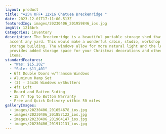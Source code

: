 ```yaml
---
layout: product
title: "♦️25% OFF♦️ 12x16 Chatuea Breckenridge "
date: 2023-12-01T17:11:00.513Z
featuredImg: images/20230406_201959846_ios.jpg
imgAlt: 1216brk
Categories: inventory
description: The Breckenridge is a beautiful portable storage shed that would
  accent any yard. This would make a wonderful cabin, studio, workshop or
  storage building. The windows allow for more natural light and the loft
  provides added storage space for your Christmas decorations and other seasonal
  items.
standardFeatures:
  - "Was: $15,202"
  - "Sale: $11,401"
  - 6ft Double Doors w/Transom Windows
  - Aluminum Ramp Set
  - (3) - 24x36 Windows w/Shutters
  - 4ft Loft
  - Board and Batten Siding
  - 15 Yr Top to Bottom Warranty
  - Free and Quick Delivery within 50 miles
galleryImages:
  - images/20230406_201654678_ios.jpg
  - images/20230406_201857122_ios.jpg
  - images/20230406_201904147_ios.jpg
  - images/20230406_201912131_ios.jpg
---
```


